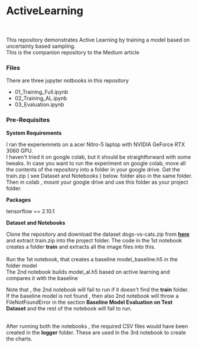 # ActiveLearning
<br><br>
This repository demonstrates Active Learning by training a model based on uncertainty based sampling.<br> This is the companion repository to the Medium article

### Files
There are three jupyter notbooks in this repository
- 01_Training_Full.ipynb
- 02_Training_AL.ipynb
- 03_Evaluation.ipynb

### Pre-Requisites

__System Requirements__<br>

I ran the experiemnets on a acer Nitro-5 laptop with NVIDIA GeForce RTX 3060 GPU.<br>
I haven't tried it on google colab, but it should be straightforward with some tweaks. In case you want to run the experiment on google colab, move all the contents of the repository into a folder in your google drive. Get the train.zip ( see Dataset and Notebooks ) below. folder also in the same folder. Then in colab , mount your google drive and use this folder as your project folder.

__Packages__<br>

tensorflow == 2.10.1

__Dataset and Notebooks__<br>

Clone the repository and download the dataset dogs-vs-cats.zip from __[here](https://www.kaggle.com/competitions/dogs-vs-cats/data)__ and extract train.zip into the project folder. The code in the 1st notebook creates a folder __train__ and extracts all the image files into this.<br><br>
Run the 1st notebook, that creates a baseline model_baseline.h5 in the folder model<br>
The 2nd notebook builds model_al.h5 based on active learning and compares it with the baseline<br>

Note that , the 2nd notebook will fail to run if it doesn't find the __train__ folder. If the baseline model is not found , then also 2nd notebook will throw a FileNotFoundError in the section __Baseline Model Evaluation on Test Dataset__ and the rest of the notebook will fail to run.<br><br>

After running both the notebooks , the required CSV files would have been created in the __logger__ folder. These are used in the 3rd notebook to create the charts.
